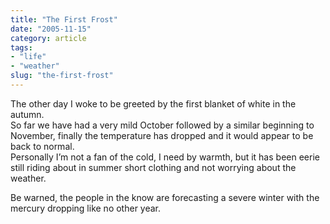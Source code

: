 ```yaml
---
title: "The First Frost"
date: "2005-11-15"
category: article
tags:
- "life"
- "weather"
slug: "the-first-frost"
---
```


The other day I woke to be greeted by the first blanket of white in the autumn.  
So far we have had a very mild October followed by a similar beginning to November, finally the temperature has dropped and it would appear to be back to normal.  
Personally I’m not a fan of the cold, I need by warmth, but it has been eerie still riding about in summer short clothing and not worrying about the weather.  

Be warned, the people in the know are forecasting a severe winter with the mercury dropping like no other year.
